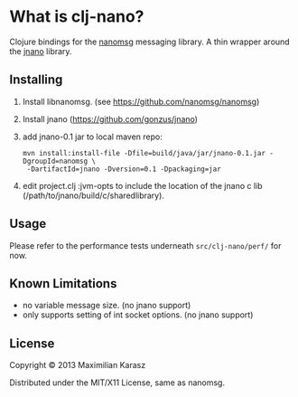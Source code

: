 # What is clj-nano?

Clojure bindings for the [nanomsg][1] messaging library.
A thin wrapper around the [jnano][2] library.

[1]:http://nanomsg.org
[2]:https://github.com/gonzus/jnano


## Installing

1. Install libnanomsg. (see https://github.com/nanomsg/nanomsg)
2. Install jnano (https://github.com/gonzus/jnano)
3. add jnano-0.1 jar to local maven repo:
   
   ```shell
   mvn install:install-file -Dfile=build/java/jar/jnano-0.1.jar -DgroupId=nanomsg \
    -DartifactId=jnano -Dversion=0.1 -Dpackaging=jar
   ```
4. edit project.clj :jvm-opts to include the location of the jnano
   c lib (/path/to/jnano/build/c/sharedlibrary).


## Usage

Please refer to the performance tests underneath `src/clj-nano/perf/` for now.

## Known Limitations

- no variable message size. (no jnano support)
- only supports setting of int socket options. (no jnano support)

## License

Copyright © 2013 Maximilian Karasz

Distributed under the MIT/X11 License, same as nanomsg.
